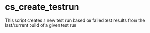 # cs_create_testrun
This script creates a new test run based on failed test results from the last/current build of a given test run

